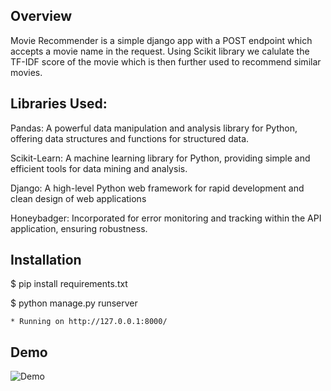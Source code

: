 
## Overview

Movie Recommender is a simple django app with a POST endpoint which accepts a movie name in the request. Using Scikit library we calulate the TF-IDF score of the movie which is then further used to recommend similar movies.

## Libraries Used:

Pandas: A powerful data manipulation and analysis library for Python, offering data structures and functions for structured data.

Scikit-Learn: A machine learning library for Python, providing simple and efficient tools for data mining and analysis.

Django: A high-level Python web framework for rapid development and clean design of web applications

Honeybadger: Incorporated for error monitoring and tracking within the API application, ensuring robustness.


## Installation

$ pip install requirements.txt

$ python manage.py runserver

    * Running on http://127.0.0.1:8000/

## Demo

![Demo](./demo.png)

